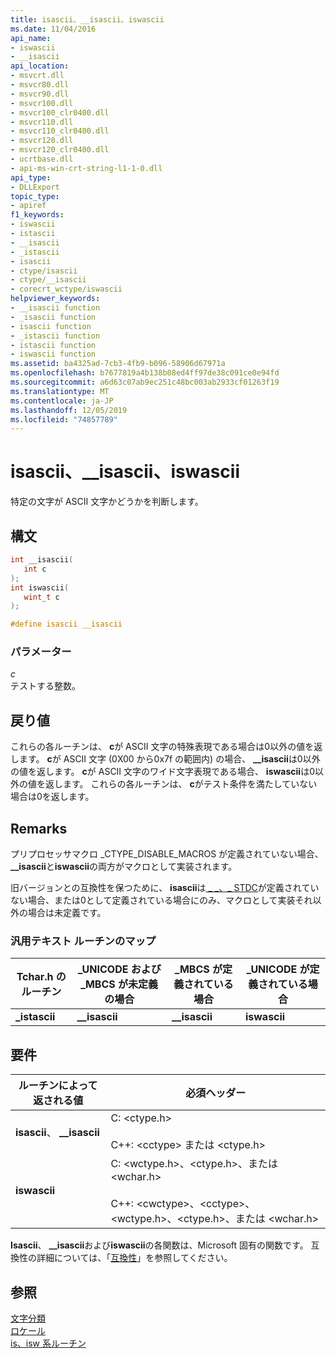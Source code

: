 ```yaml
---
title: isascii、__isascii、iswascii
ms.date: 11/04/2016
api_name:
- iswascii
- __isascii
api_location:
- msvcrt.dll
- msvcr80.dll
- msvcr90.dll
- msvcr100.dll
- msvcr100_clr0400.dll
- msvcr110.dll
- msvcr110_clr0400.dll
- msvcr120.dll
- msvcr120_clr0400.dll
- ucrtbase.dll
- api-ms-win-crt-string-l1-1-0.dll
api_type:
- DLLExport
topic_type:
- apiref
f1_keywords:
- iswascii
- istascii
- __isascii
- _istascii
- isascii
- ctype/isascii
- ctype/__isascii
- corecrt_wctype/iswascii
helpviewer_keywords:
- __isascii function
- _isascii function
- isascii function
- _istascii function
- istascii function
- iswascii function
ms.assetid: ba4325ad-7cb3-4fb9-b096-58906d67971a
ms.openlocfilehash: b7677819a4b138b08ed4ff97de38c091ce0e94fd
ms.sourcegitcommit: a6d63c07ab9ec251c48bc003ab2933cf01263f19
ms.translationtype: MT
ms.contentlocale: ja-JP
ms.lasthandoff: 12/05/2019
ms.locfileid: "74857789"
---
```

# <a name="isascii-__isascii-iswascii"></a>isascii、__isascii、iswascii

特定の文字が ASCII 文字かどうかを判断します。

## <a name="syntax"></a>構文

```C
int __isascii(
   int c
);
int iswascii(
   wint_t c
);

#define isascii __isascii
```

### <a name="parameters"></a>パラメーター

*c*<br/>
テストする整数。

## <a name="return-value"></a>戻り値

これらの各ルーチンは、 **c**が ASCII 文字の特殊表現である場合は0以外の値を返します。 **c**が ASCII 文字 (0X00 から0x7f の範囲内) の場合、 **__isascii**は0以外の値を返します。 **c**が ASCII 文字のワイド文字表現である場合、 **iswascii**は0以外の値を返します。 これらの各ルーチンは、 **c**がテスト条件を満たしていない場合は0を返します。

## <a name="remarks"></a>Remarks

プリプロセッサマクロ _CTYPE_DISABLE_MACROS が定義されていない場合、 **__isascii**と**iswascii**の両方がマクロとして実装されます。

旧バージョンとの互換性を保つために、 **isascii**は[ &#95; &#95;、&#95; STDC](../../preprocessor/predefined-macros.md)が定義されていない場合、または0として定義されている場合にのみ、マクロとして実装それ以外の場合は未定義です。

### <a name="generic-text-routine-mappings"></a>汎用テキスト ルーチンのマップ

|Tchar.h のルーチン|_UNICODE および _MBCS が未定義の場合|_MBCS が定義されている場合|_UNICODE が定義されている場合|
|---------------------|--------------------------------------|--------------------|-----------------------|
|**_istascii**|**__isascii**|**__isascii**|**iswascii**|

## <a name="requirements"></a>要件

|ルーチンによって返される値|必須ヘッダー|
|-------------|---------------------|
|**isascii**、 **__isascii**|C: \<ctype.h><br /><br /> C++: \<cctype> または \<ctype.h>|
|**iswascii**|C: \<wctype.h>、\<ctype.h>、または \<wchar.h><br /><br /> C++: \<cwctype>、\<cctype>、\<wctype.h>、\<ctype.h>、または \<wchar.h>|

**Isascii**、 **__isascii**および**iswascii**の各関数は、Microsoft 固有の関数です。 互換性の詳細については、「[互換性](../../c-runtime-library/compatibility.md)」を参照してください。

## <a name="see-also"></a>参照

[文字分類](../../c-runtime-library/character-classification.md)<br/>
[ロケール](../../c-runtime-library/locale.md)<br/>
[is、isw 系ルーチン](../../c-runtime-library/is-isw-routines.md)<br/>
